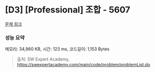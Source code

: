 # [D3] [Professional] 조합 - 5607 

[문제 링크](https://swexpertacademy.com/main/code/problem/problemDetail.do?contestProbId=AWXGKdbqczEDFAUo) 

### 성능 요약

메모리: 34,960 KB, 시간: 123 ms, 코드길이: 1,153 Bytes



> 출처: SW Expert Academy, https://swexpertacademy.com/main/code/problem/problemList.do
